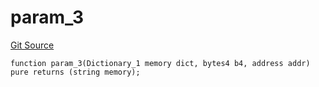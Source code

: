 # param_3
[Git Source](https://github.com/metacontract/mc/blob/0cf91165f9ec2cbeeba800a4baf4e81e2df5c3bb/src/devkit/Flattened.sol)


```solidity
function param_3(Dictionary_1 memory dict, bytes4 b4, address addr) pure returns (string memory);
```

